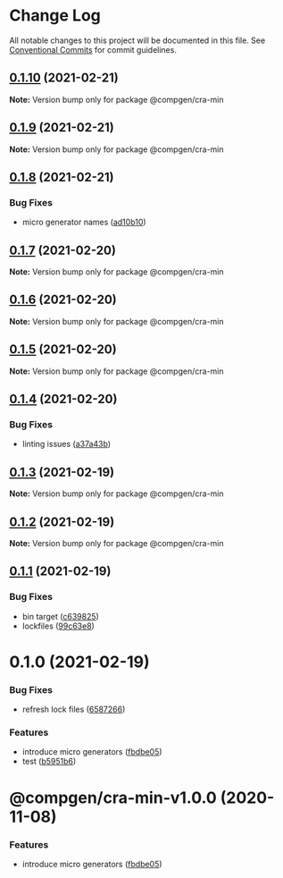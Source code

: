 # Change Log

All notable changes to this project will be documented in this file.
See [Conventional Commits](https://conventionalcommits.org) for commit guidelines.

## [0.1.10](https://github.com/developer239/compgen/compare/@compgen/cra-min@0.1.9...@compgen/cra-min@0.1.10) (2021-02-21)

**Note:** Version bump only for package @compgen/cra-min





## [0.1.9](https://github.com/developer239/compgen/compare/@compgen/cra-min@0.1.8...@compgen/cra-min@0.1.9) (2021-02-21)

**Note:** Version bump only for package @compgen/cra-min





## [0.1.8](https://github.com/developer239/compgen/compare/@compgen/cra-min@0.1.7...@compgen/cra-min@0.1.8) (2021-02-21)


### Bug Fixes

* micro generator names ([ad10b10](https://github.com/developer239/compgen/commit/ad10b10f7211b5b791b1c43d5da5e59e4dd6195d))





## [0.1.7](https://github.com/developer239/compgen/compare/@compgen/cra-min@0.1.6...@compgen/cra-min@0.1.7) (2021-02-20)

**Note:** Version bump only for package @compgen/cra-min





## [0.1.6](https://github.com/developer239/compgen/compare/@compgen/cra-min@0.1.5...@compgen/cra-min@0.1.6) (2021-02-20)

**Note:** Version bump only for package @compgen/cra-min





## [0.1.5](https://github.com/developer239/compgen/compare/@compgen/cra-min@0.1.4...@compgen/cra-min@0.1.5) (2021-02-20)

**Note:** Version bump only for package @compgen/cra-min





## [0.1.4](https://github.com/developer239/compgen/compare/@compgen/cra-min@0.1.3...@compgen/cra-min@0.1.4) (2021-02-20)


### Bug Fixes

* linting issues ([a37a43b](https://github.com/developer239/compgen/commit/a37a43b765fceb0a4331a9affa09090d2d7a4a4e))





## [0.1.3](https://github.com/developer239/compgen/compare/@compgen/cra-min@0.1.2...@compgen/cra-min@0.1.3) (2021-02-19)

**Note:** Version bump only for package @compgen/cra-min





## [0.1.2](https://github.com/developer239/compgen/compare/@compgen/cra-min@0.1.1...@compgen/cra-min@0.1.2) (2021-02-19)

**Note:** Version bump only for package @compgen/cra-min





## [0.1.1](https://github.com/developer239/compgen/compare/@compgen/cra-min@0.1.0...@compgen/cra-min@0.1.1) (2021-02-19)


### Bug Fixes

* bin target ([c639825](https://github.com/developer239/compgen/commit/c639825f9c5c430880d33deeb648c9a087102fae))
* lockfiles ([99c63e8](https://github.com/developer239/compgen/commit/99c63e8f7192b2a8262f74e6f0fbd6943ebc1eb4))





# 0.1.0 (2021-02-19)


### Bug Fixes

* refresh lock files ([6587266](https://github.com/developer239/compgen/commit/658726677f8e29849ac47411a84a5569008fa3e0))


### Features

* introduce micro generators ([fbdbe05](https://github.com/developer239/compgen/commit/fbdbe0523b9f3187c4f8d08248eeb8a679650afd))
* test ([b5951b6](https://github.com/developer239/compgen/commit/b5951b6ac0684615cfc2de295f383dca9f238584))





# @compgen/cra-min-v1.0.0 (2020-11-08)


### Features

* introduce micro generators ([fbdbe05](https://github.com/developer239/compgen/commit/fbdbe0523b9f3187c4f8d08248eeb8a679650afd))

